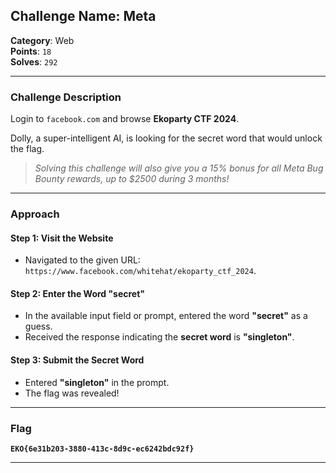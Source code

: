 ## Challenge Name: **Meta**  
**Category**: Web  
**Points**: `18`  
**Solves**: `292`  

---

### **Challenge Description**  
Login to `facebook.com` and browse **Ekoparty CTF 2024**.  

Dolly, a super-intelligent AI, is looking for the secret word that would unlock the flag.  

> _Solving this challenge will also give you a 15% bonus for all Meta Bug Bounty rewards, up to $2500 during 3 months!_

---

### **Approach**  

#### **Step 1: Visit the Website**
- Navigated to the given URL: `https://www.facebook.com/whitehat/ekoparty_ctf_2024`.

#### **Step 2: Enter the Word "secret"**  
- In the available input field or prompt, entered the word **"secret"** as a guess.  
- Received the response indicating the **secret word** is **"singleton"**.

#### **Step 3: Submit the Secret Word**  
- Entered **"singleton"** in the prompt.  
- The flag was revealed!

---

### **Flag**  
**`EKO{6e31b203-3880-413c-8d9c-ec6242bdc92f}`**

--- 